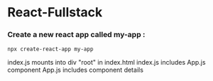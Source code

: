 # React-Fullstack

### Create a new react app called my-app :

```
npx create-react-app my-app
```

index.js mounts into div "root" in index.html
index.js includes App.js component
App.js includes component details
 